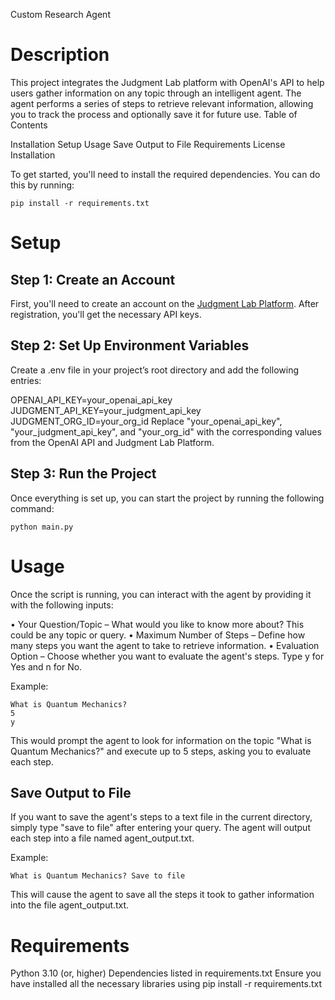 Custom Research Agent

# Description

This project integrates the Judgment Lab platform with OpenAI's API to help users gather information on any topic through an intelligent agent. The agent performs a series of steps to retrieve relevant information, allowing you to track the process and optionally save it for future use.
Table of Contents

Installation
Setup
Usage
Save Output to File
Requirements
License
Installation

To get started, you'll need to install the required dependencies. You can do this by running:

```
pip install -r requirements.txt
```

# Setup


## Step 1: Create an Account
First, you'll need to create an account on the [Judgment Lab Platform](https://app.judgmentlabs.ai/register). After registration, you'll get the necessary API keys.

## Step 2: Set Up Environment Variables
Create a .env file in your project’s root directory and add the following entries:

OPENAI_API_KEY=your_openai_api_key
JUDGMENT_API_KEY=your_judgment_api_key
JUDGMENT_ORG_ID=your_org_id
Replace "your_openai_api_key", "your_judgment_api_key", and "your_org_id" with the corresponding values from the OpenAI API and Judgment Lab Platform.

## Step 3: Run the Project
Once everything is set up, you can start the project by running the following command:
```
python main.py
```

# Usage

Once the script is running, you can interact with the agent by providing it with the following inputs:


  • Your Question/Topic – What would you like to know more about? This could be any topic or query.
  • Maximum Number of Steps – Define how many steps you want the agent to take to retrieve information.
  • Evaluation Option – Choose whether you want to evaluate the agent's steps. Type y for Yes and n for No.
  
Example:
```
What is Quantum Mechanics?
5
y
```
This would prompt the agent to look for information on the topic "What is Quantum Mechanics?" and execute up to 5 steps, asking you to evaluate each step.

## Save Output to File

If you want to save the agent's steps to a text file in the current directory, simply type "save to file" after entering your query. The agent will output each step into a file named agent_output.txt.

Example:
```
What is Quantum Mechanics? Save to file
```
This will cause the agent to save all the steps it took to gather information into the file agent_output.txt.

# Requirements

Python 3.10 (or, higher)
Dependencies listed in requirements.txt
Ensure you have installed all the necessary libraries using pip install -r requirements.txt
